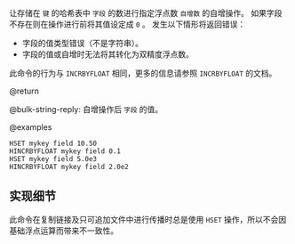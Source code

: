 让存储在 `键` 的哈希表中 `字段` 的数进行指定浮点数 `自增数` 的自增操作。
如果字段不存在则在操作进行前将其值设定成 `0` 。
发生以下情形将返回错误：

* 字段的值类型错误（不是字符串）。
* 字段的值或自增时无法将其转化为双精度浮点数。

此命令的行为与 `INCRBYFLOAT` 相同，更多的信息请参照 `INCRBYFLOAT` 的文档。

@return

@bulk-string-reply: 自增操作后 `字段` 的值。

@examples

```cli
HSET mykey field 10.50
HINCRBYFLOAT mykey field 0.1
HSET mykey field 5.0e3
HINCRBYFLOAT mykey field 2.0e2
```

## 实现细节

此命令在复制链接及只可追加文件中进行传播时总是使用 `HSET` 操作，所以不会因基础浮点运算而带来不一致性。
